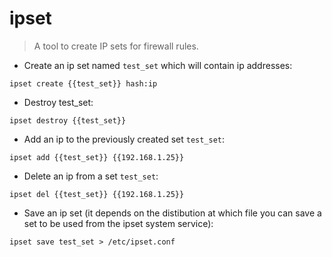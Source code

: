 # ipset

> A tool to create IP sets for firewall rules.

- Create an ip set named `test_set` which will contain ip addresses:

`ipset create {{test_set}} hash:ip`

- Destroy test_set:

`ipset destroy {{test_set}}`

- Add an ip to the previously created set `test_set`:

`ipset add {{test_set}} {{192.168.1.25}}`

- Delete an ip from a set `test_set`:

`ipset del {{test_set}} {{192.168.1.25}}`

- Save an ip set (it depends on the distibution at which file you can save a set to be used from the ipset system service):

`ipset save test_set > /etc/ipset.conf`

